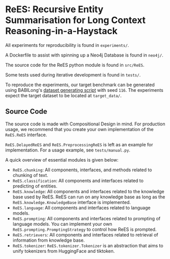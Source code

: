 # ReES: Recursive Entity Summarisation for Long Context Reasoning-in-a-Haystack

All experiments for reproducibility is found in `experiments/`.

A Dockerfile to assist with spinning up a Neo4j Database is found in `neo4j/`.

The source code for the ReES python module is found in `src/ReES`.

Some tests used during iterative development is found in `tests/`.

To reproduce the experiments, our target benchmark can be generated using BABILong's [dataset generating script](https://github.com/booydar/babilong) with seed `116`.
The experiments expect the target dataset to be located at `target_data/`.

## Source Code
The source code is made with Compositional Design in mind.
For production usage, we recommend that you create your own implementation of the `ReES.ReES` interface.

`ReES.DelayedReES` and `ReES.PreprocessingReES` is left as an example for implementation. For a usage example, see `tests/manual.py`.

A quick overview of essential modules is given below:
- `ReES.chunking`: All components, interfaces, and methods related to chunking of text.
- `ReES.classification`: All components and interfaces related to predicting of entities.
- `ReES.knowledge`: All components and interfaces related to the knowledge base used by ReES. ReES can run on any knowledge base as long as the `ReES.knowledge.KnowledgeBase` interface is implemented.
- `ReES.language`: All components and interfaces related to language models.
- `ReES.prompting`: All components and interfaces related to prompting of language models. You can implement your own `ReES.prompting.PromptingStrategy` to control how ReES is prompted.
- `ReES.retrievers`: All components and interfaces related to retrieval of information from knowledge base.
- `ReES.tokenizer`: `ReES.tokenizer.Tokenizer` is an abstraction that aims to unify tokenizers from HuggingFace and tiktoken.
